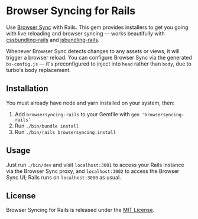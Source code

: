 # Browser Syncing for Rails

Use [Browser Sync](https://browsersyncing.io) with Rails. This gem provides installers to get you going with live reloading and browser syncing — works beautifully with [cssbundling-rails](https://github.com/rails/cssbundling-rails) and [jsbundling-rails](https://github.com/rails/jsbundling-rails).

Whenever Browser Sync detects changes to any assets or views, it will trigger a browser reload. You can configure Browser Sync via the generated `bs-config.js` — it's preconfigured to inject into `head` rather than `body`, due to turbo's body replacement.


## Installation

You must already have node and yarn installed on your system, then:

1. Add `browsersyncing-rails` to your Gemfile with `gem 'browsersyncing-rails'`
2. Run `./bin/bundle install`
3. Run `./bin/rails browsersyncing:install`


## Usage

Just run `./bin/dev` and visit `localhost:3001` to access your Rails instance via the Browser Sync proxy, and `localhost:3002` to access the Browser Sync UI; Rails runs on `localhost:3000` as usual.


## License

Browser Syncing for Rails is released under the [MIT License](https://opensource.org/licenses/MIT).
